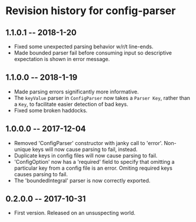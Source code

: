 # Revision history for config-parser

## 1.1.0.1  -- 2018-1-20

* Fixed some unexpected parsing behavior w/r/t line-ends.
* Made bounded parser fail before consuming input so descriptive expectation is
  shown in error message.

## 1.1.0.0  -- 2018-1-19

* Made parsing errors significantly more informative.
* The `keyValue` parser in `ConfigParser` now takes a `Parser Key`, rather than
  a `Key`, to facilitate easier detection of bad keys.
* Fixed some broken haddocks.

## 1.0.0.0  -- 2017-12-04

* Removed 'ConfigParser' constructor with janky call to 'error'. Non-unique keys
  will now cause parsing to fail, instead.
* Duplicate keys in config files will now cause parsing to fail.
* 'ConfigOption' now has a 'required' field to specify that omitting a
  particular key from a config file is an error. Omiting required keys causes
  parsing to fail.
* The 'boundedIntegral' parser is now correctly exported.

## 0.2.0.0  -- 2017-10-31

* First version. Released on an unsuspecting world.
